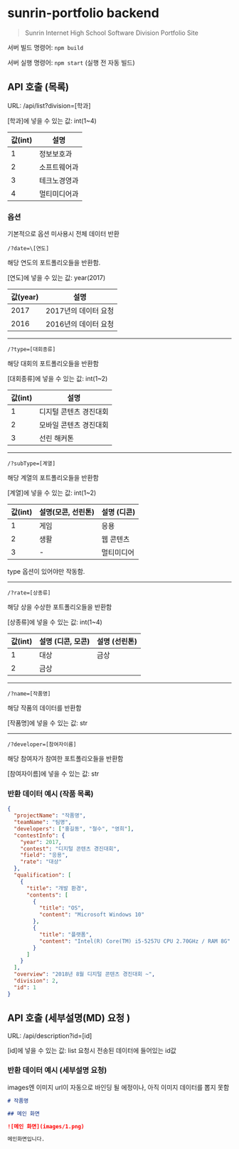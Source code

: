 # sunrin-portfolio backend

> Sunrin Internet High School Software Division Portfolio Site

서버 빌드 명령어: `npm build`

서버 실행 명령어: `npm start` (실행 전 자동 빌드)

## API 호출 (목록)

URL: /api/list?division=[학과]

\[학과]에 넣을 수 있는 값: int(1~4)

값(int) | 설명
------- | ------------
1       | 정보보호과
2       | 소프트웨어과
3       | 테크노경영과
4       | 멀티미디어과

### 옵션

기본적으로 옵션 미사용시 전체 데이터 반환

`/?date=\[연도]`

해당 연도의 포트폴리오들을 반환함.

\[연도]에 넣을 수 있는 값: year(2017)

값(year)   | 설명
---------- | --------------------
2017       | 2017년의 데이터 요청
2016       | 2016년의 데이터 요청
---

`/?type=[대회종류]`

해당 대회의 포트폴리오들을 반환함

\[대회종류]에 넣을 수 있는 값: int(1~2)

값(int) | 설명
------- | ----------------------
1       | 디지털 콘텐츠 경진대회
2       | 모바일 콘텐츠 경진대회
3       | 선린 해커톤

---

`/?subType=[계열]`

해당 계열의 포트폴리오들을 반환함

[계열]에 넣을 수 있는 값: int(1~2)

값(int) | 설명(모콘, 선린톤) | 설명 (디콘)
------- | -------------------| ----
1       | 게임               | 응용
2       | 생활               | 웹 콘텐츠
3       | -                  | 멀티미디어

type 옵션이 있어야만 작동함.

---

`/?rate=[상종류]`

해당 상을 수상한 포트폴리오들을 반환함

[상종류]에 넣을 수 있는 값: int(1~4)

값(int) | 설명 (디콘, 모콘) | 설명 (선린톤)
------- | ----------------- | -------------
1       | 대상              | 금상
2       | 금상              |

---

`/?name=[작품명]`

해당 작품의 데이터를 반환함

\[작품명]에 넣을 수 있는 값: str

---

`/?developer=[참여자이름]`

해당 참여자가 참여한 포트폴리오들을 반환함

\[참여자이름]에 넣을 수 있는 값: str

### 반환 데이터 예시 (작품 목록)

```json
{
  "projectName": "작품명",
  "teamName": "팀명",
  "developers": ["홍길동", "철수", "영희"],
  "contestInfo": {
    "year": 2017,
    "contest": "디지털 콘텐츠 경진대회",
    "field": "응용",
    "rate": "대상"
  },
  "qualification": [
    {
      "title": "개발 환경",
      "contents": [
        {
          "title": "OS",
          "content": "Microsoft Windows 10"
        },
        {
          "title": "플랫폼",
          "content": "Intel(R) Core(TM) i5-5257U CPU 2.70GHz / RAM 8G"
        }
      ]
    }
  ],
  "overview": "2018년 8월 디지털 콘텐츠 경진대회 ~",
  "division": 2,
  "id": 1
}
```

## API 호출 (세부설명(MD) 요청 )

URL: /api/description?id=[id]

\[id]에 넣을 수 있는 값: list 요청시 전송된 데이터에 들어있는 id값

### 반환 데이터 예시 (세부설명 요청)

images엔 이미지 url이 자동으로 바인딩 될 에정이나, 아직 이미지 데이터를 뽑지 못함

```md
# 작품명

## 메인 화면

![메인 화면](images/1.png)

메인화면입니다.

```